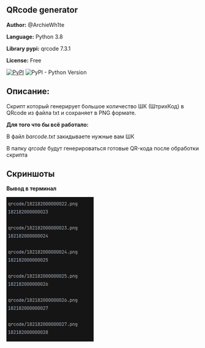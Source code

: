 ## QRcode generator
**Author:** @ArchieWh1te

**Language:** Python 3.8

**Library pypi:** qrcode 7.3.1

**License:** Free

[![PyPI](https://img.shields.io/pypi/v/qrcode?color=purple&label=qrcode&logo=qrcode&logoColor=qrcode)](https://pypi.org/project/qrcode/)
![PyPI - Python Version](https://img.shields.io/pypi/pyversions/aiogram?color=greem&logo=python)

## Описание:
Скрипт который генерирует большое количество ШК (ШтрихКод) в QRcode из файла txt и сохраняет в PNG формате.

**Для того что бы всё работало:**

В файл *barcode.txt* закидываете нужные вам ШК 

В папку *qrcode* будут генерироваться готовые QR-кода после обработки скрипта

## Скриншоты

**Вывод в терминал**

![example](screen/example.png)
